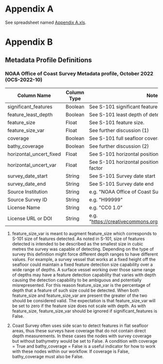 # Appendix A

See spreadsheet named [Appendix A.xls](../Appendix%20A.xls).

# Appendix B

## Metadata Profile Definitions

### NOAA Office of Coast Survey Metadata profile, October 2022 (OCS-2022-10)

| Column Name | Column Type | Note |
| --- | --- | --- |
| significant_features | Boolean | See S-101 significant features detected. |
| feature\_least\_depth | Boolean | See S-101 least depth of detected feature measured. |
| feature_size | Float | See S-101 feature size. |
| feature\_size\_var | Float | See further discussion (1) |
| coverage | Boolean | See S-101 full seafloor coverage achieved |
| bathy_coverage | Boolean | See further discussion (2) |
| horizontal\_uncert\_fixed | Float | See S-101 horizontal position uncertainty fixed |
| horizontal\_uncert\_var | Float | See S-101 horizontal position uncertainty variable factor |
| survey\_date\_start | String | See S-101 Survey date start |
| survey\_date\_end | String | See S-101 Survey date end |
| Source Institution | String | e.g. "NOAA Office of Coast Survey" |
| Source Survey ID | String | e.g. "H99999" |
| License Name | String | e.g. "CC0 1.0" |
| License URL or DOI | String | e.g. "https://creativecommons.org/publicdomain/zero/1.0/" |

1.  feature_size_var is meant to augment feature_size which corresponds to S-101 size of features detected.  As noted in S-101, size of features detected is intended to be described as the smallest size in cubic metres the survey was capable of detecting.  Depending on the type of survey this definition might force different depth ranges to have different values.  For example, a survey vessel that works at a fixed height off the seafloor could maintain a fixed feature detection size capability over a wide range of depths.  A surface vessel working over those same range of depths may have a feature detection capability that varies with depth causing the detection capability to be ambiguous and potentially misrepresented.  For this reason feature_size_var is the percentage of depth that a feature of such size could be detected.  When both feature_size and feature_size_var are present the greater of the two should be considered valid.  The expectation is that feature_size_var will be set to zero if the feature size does not scale with depth.  As with feature_size, feature_size_var should be ignored if significant_features is False.

2. Coast Survey often uses side scan to detect features in flat seafloor areas, thus these surveys have coverage that do not contain direct depth measurements.  In these cases the nodes with survey coverage but without bathymetry would be set to False.  A condition with coverage = True and bathy_coverage = False is a useful indicator for how to work with these nodes within our workflow.  If coverage is False, bathy_coverage must also be False.